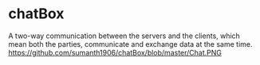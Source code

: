 # chatBox
A two-way communication between the servers and the clients, which mean both the parties, communicate and exchange data at the same time.
https://github.com/sumanth1906/chatBox/blob/master/Chat.PNG



